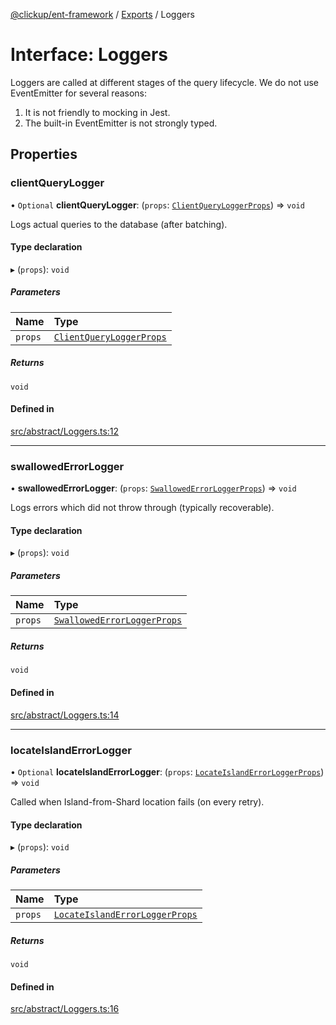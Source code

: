 [@clickup/ent-framework](../README.md) / [Exports](../modules.md) / Loggers

# Interface: Loggers

Loggers are called at different stages of the query lifecycle. We do not use
EventEmitter for several reasons:
1. It is not friendly to mocking in Jest.
2. The built-in EventEmitter is not strongly typed.

## Properties

### clientQueryLogger

• `Optional` **clientQueryLogger**: (`props`: [`ClientQueryLoggerProps`](ClientQueryLoggerProps.md)) => `void`

Logs actual queries to the database (after batching).

#### Type declaration

▸ (`props`): `void`

##### Parameters

| Name | Type |
| :------ | :------ |
| `props` | [`ClientQueryLoggerProps`](ClientQueryLoggerProps.md) |

##### Returns

`void`

#### Defined in

[src/abstract/Loggers.ts:12](https://github.com/clickup/ent-framework/blob/master/src/abstract/Loggers.ts#L12)

___

### swallowedErrorLogger

• **swallowedErrorLogger**: (`props`: [`SwallowedErrorLoggerProps`](SwallowedErrorLoggerProps.md)) => `void`

Logs errors which did not throw through (typically recoverable).

#### Type declaration

▸ (`props`): `void`

##### Parameters

| Name | Type |
| :------ | :------ |
| `props` | [`SwallowedErrorLoggerProps`](SwallowedErrorLoggerProps.md) |

##### Returns

`void`

#### Defined in

[src/abstract/Loggers.ts:14](https://github.com/clickup/ent-framework/blob/master/src/abstract/Loggers.ts#L14)

___

### locateIslandErrorLogger

• `Optional` **locateIslandErrorLogger**: (`props`: [`LocateIslandErrorLoggerProps`](LocateIslandErrorLoggerProps.md)) => `void`

Called when Island-from-Shard location fails (on every retry).

#### Type declaration

▸ (`props`): `void`

##### Parameters

| Name | Type |
| :------ | :------ |
| `props` | [`LocateIslandErrorLoggerProps`](LocateIslandErrorLoggerProps.md) |

##### Returns

`void`

#### Defined in

[src/abstract/Loggers.ts:16](https://github.com/clickup/ent-framework/blob/master/src/abstract/Loggers.ts#L16)
